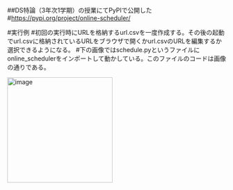 ##DS特論（3年次1学期）の授業にてPyPIで公開した
#https://pypi.org/project/online-scheduler/

#実行例
#初回の実行時にURLを格納するurl.csvを一度作成する。その後の起動でurl.csvに格納されているURLをブラウザで開くかurl.csvのURLを編集するか選択できるようになる。
#下の画像ではschedule.pyというファイルにonline_schedulerをインポートして動かしている。このファイルのコードは画像の通りである。

<img width="242" alt="image" src="https://github.com/2222041/Online_Scheduler/online_scheduler/48a5dcb9-2fb4-4f6d-ba53-54157f58a8a1">
